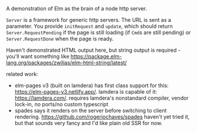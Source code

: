 A demonstration of Elm as the brain of a node http server.

`Server` is a framework for generic http servers. The URL is sent as a parameter. You provide `initRequest` and `update`, which should return `Server.RequestPending` if the page is still loading (if `Cmd`s are still pending) or `Server.RequestDone` when the page is ready.

Haven't demonstrated HTML output here, but string output is required - you'll want something like https://package.elm-lang.org/packages/zwilias/elm-html-string/latest/

related work:

* elm-pages v3 (built on lamdera) has first class support for this: https://elm-pages-v3.netlify.app/. lamdera is capable of it: https://lamdera.com/. requires lamdera's nonstandard compiler, vendor lock-in, no ports/no custom typescript
* spades says it renders on the server before switching to client rendering. https://github.com/rogeriochaves/spades haven't yet tried it, but that sounds very fancy and I'd like plain old SSR for now.
